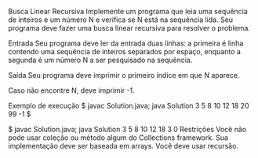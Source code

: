 Busca Linear Recursiva
Implemente um programa que leia uma sequência de inteiros e um número N e verifica se N está na sequência lida. Seu programa deve fazer uma busca linear recursiva para resolver o problema.

Entrada
Seu programa deve ler da entrada duas linhas: a primeira é linha contendo uma sequência de inteiros separados por espaço, enquanto a segunda é um número N a ser pesquisado na sequência.

Saída
Seu programa deve imprimir o primeiro índice em que N aparece.

Caso não encontre N, deve imprimir -1.

Exemplo de execução
$ javac Solution.java; java Solution
3 5 8 10 12 18 20
99
-1
$


$ javac Solution.java; java Solution
3 5 8 10 12 18
3
0
Restrições
Você não pode usar coleção ou método algum do Collections framework. Sua implementação deve ser baseada em arrays. Você deve usar recursão.